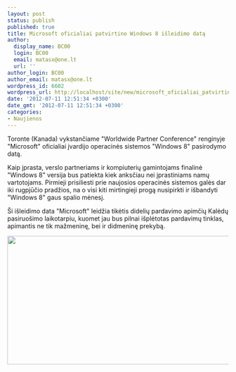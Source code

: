 ```yaml
---
layout: post
status: publish
published: true
title: Microsoft oficialiai patvirtino Windows 8 išleidimo datą
author:
  display_name: BC00
  login: BC00
  email: matasx@one.lt
  url: ''
author_login: BC00
author_email: matasx@one.lt
wordpress_id: 6602
wordpress_url: http://localhost/site/new/microsoft_oficialiai_patvirtino_windows_8_isleidimo_data/
date: '2012-07-11 12:51:34 +0300'
date_gmt: '2012-07-11 12:51:34 +0300'
categories:
- Naujienos
---
```

<p>
	Toronte (Kanada) vykstančiame &quot;Worldwide Partner Conference&quot; renginyje &quot;Microsoft&quot; oficialiai įvardijo operacinės sistemos &quot;Windows 8&quot; pasirodymo datą.</p>
<p>
	Kaip įprasta, verslo partneriams ir kompiuterių gamintojams finalinė &quot;Windows 8&quot; versija bus patiekta kiek anksčiau nei įprastiniams namų vartotojams. Pirmieji prisiliesti prie naujosios operacinės sistemos galės dar iki rugpjūčio pradžios, na o visi kiti mirtingieji progą nusipirkti ir i&scaron;bandyti &quot;Windows 8&quot; gaus spalio mėnesį.</p>
<p>
	&Scaron;i i&scaron;leidimo data &quot;Microsoft&quot; leidžia tikėtis didelių pardavimo apimčių Kalėdų pasiruo&scaron;imo laikotarpiu, kuomet jau bus pilnai i&scaron;plėtotas pardavimų tinklas, apimantis ne tik mažmeninę, bei ir didmeninę prekybą.</p>
<p>
	<img alt="" src="http://technews.lt/userfiles/win8.jpg" style="width: 520px; height: 292px;" /></p>
